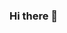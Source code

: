 ### Hi there 👋

<!--
**Greenreggie10/greenreggie10** is a ✨ _special_ ✨ repository because its `README.md` (this file) appears on your GitHub profile.

Here are some ideas to get you started:

- -👋 Hi, I’m Reginald Green
- -👀 I’m interested in Engineering and enhancement!
- -🌱 I'm a Full-stack Developer
- -📫 You can reach me via [LinkedIn](https://www.linkedin.com/in/reginald-green-92ba43239/) 
-->
